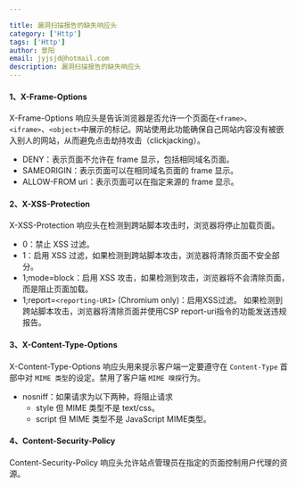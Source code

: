 ```yaml
---

title: 漏洞扫描报告的缺失响应头
category: ['Http']
tags: ['Http']
author: 景阳
email: jyjsjd@hotmail.com
description: 漏洞扫描报告的缺失响应头
---
```


#### 1、X-Frame-Options
X-Frame-Options 响应头是告诉浏览器是否允许一个页面在`<frame>`、`<iframe>`、`<object>`中展示的标记。网站使用此功能确保自己网站内容没有被嵌入别人的网站，从而避免点击劫持攻击（clickjacking）。

* DENY：表示页面不允许在 frame 显示，包括相同域名页面。
* SAMEORIGIN：表示页面可以在相同域名页面的 frame 显示。
* ALLOW-FROM uri：表示页面可以在指定来源的 frame 显示。

#### 2、X-XSS-Protection
X-XSS-Protection 响应头在检测到跨站脚本攻击时，浏览器将停止加载页面。
* 0：禁止 XSS 过滤。
* 1：启用 XSS 过滤，如果检测到跨站脚本攻击，浏览器将清除页面不安全部分。
* 1;mode=block：启用 XSS 攻击，如果检测到攻击，浏览器将不会清除页面，而是阻止页面加载。
* 1;report=`<reporting-URI>`  (Chromium only)：启用XSS过滤。 如果检测到跨站脚本攻击，浏览器将清除页面并使用CSP report-uri指令的功能发送违规报告。

#### 3、X-Content-Type-Options
X-Content-Type-Options 响应头用来提示客户端一定要遵守在 `Content-Type` 首部中对 `MIME 类型`的设定。禁用了客户端 `MIME 嗅探`行为。

* nosniff：如果请求为以下两种，将阻止请求
  - style 但 MIME 类型不是 text/css。
  - script 但 MIME 类型不是 JavaScript MIME类型。

#### 4、Content-Security-Policy
Content-Security-Policy 响应头允许站点管理员在指定的页面控制用户代理的资源。


